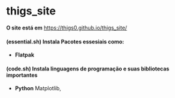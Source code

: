 # thigs_site

**O site está em** https://thigs0.github.io/thigs_site/

#### (essential.sh) Instala Pacotes essesiais como:
- **Flatpak**


#### (code.sh) Instala linguagens de programação e suas bibliotecas importantes
- **Python**
  Matplotlib, 

